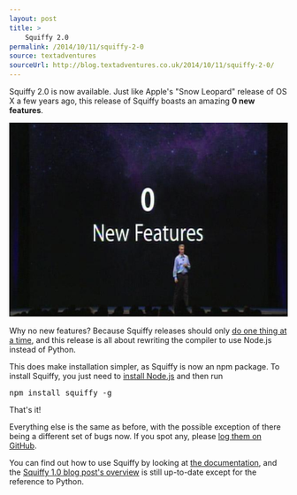 ```yaml
---
layout: post
title: >
    Squiffy 2.0
permalink: /2014/10/11/squiffy-2-0
source: textadventures
sourceUrl: http://blog.textadventures.co.uk/2014/10/11/squiffy-2-0/
---
```

Squiffy 2.0 is now available. Just like Apple's "Snow Leopard" release of OS X a few years ago, this release of Squiffy boasts an amazing <strong>0 new features</strong>.

<a href="/images/2014/textadventuresblog.files.wordpress.com-2014-10-snow-leopard-0-new-features.jpg"><img class="aligncenter size-large wp-image-2603" src="/images/2014/textadventuresblog.files.wordpress.com-2014-10-snow-leopard-0-new-features.jpg?w=625" alt="0 new features" width="625" height="351" /></a>

Why no new features? Because Squiffy releases should only <a href="http://docs.textadventures.co.uk/squiffy/roadmap.html">do one thing at a time</a>, and this release is all about rewriting the compiler to use Node.js instead of Python.

This does make installation simpler, as Squiffy is now an npm package. To install Squiffy, you just need to <a href="http://nodejs.org/">install Node.js</a> and then run
<pre>npm install squiffy -g</pre>
That's it!

Everything else is the same as before, with the possible exception of there being a different set of bugs now. If you spot any, please <a href="https://github.com/textadventures/squiffy/issues">log them on GitHub</a>.

You can find out how to use Squiffy by looking at <a href="http://docs.textadventures.co.uk/squiffy/">the documentation</a>, and the <a title="Squiffy 1.0" href="http://blog.textadventures.co.uk/2014/07/27/squiffy-1-0/">Squiffy 1.0 blog post's overview</a> is still up-to-date except for the reference to Python.